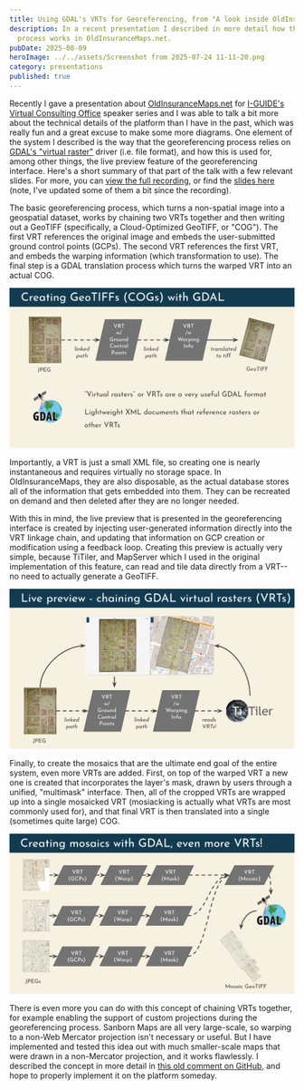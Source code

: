 ```yaml
---
title: Using GDAL's VRTs for Georeferencing, from "A look inside OldInsuranceMaps.net"
description: In a recent presentation I described in more detail how the warping
  process works in OldInsuranceMaps.net.
pubDate: 2025-08-09
heroImage: ../../assets/Screenshot from 2025-07-24 11-11-20.png
category: presentations
published: true
---
```

Recently I gave a presentation about [OldInsuranceMaps.net](http://OldInsuranceMaps.net) for [I-GUIDE's Virtual Consulting Office](https://i-guide.io/i-guide-vco/) speaker series and I was able to talk a bit more about the technical details of the platform than I have in the past, which was really fun and a great excuse to make some more diagrams. One element of the system I described is the way that the georeferencing process relies on [GDAL's "virtual raster"](https://gdal.org/en/stable/drivers/raster/vrt.html) driver (i.e. file format), and how this is used for, among other things, the live preview feature of the georeferencing interface. Here's a short summary of that part of the talk with a few relevant slides. For more, you can [view the full recording](https://i-guide.io/i-guide-vco/a-look-inside-oldinsurancemaps/), or find the [slides here](https://docs.google.com/presentation/d/1zv23HALxZ_3VP8ox3Mr089qDxOn4mNrO2zOKWKsseiA/edit?usp=sharing) (note, I've updated some of them a bit since the recording).

The basic georeferencing process, which turns a non-spatial image into a geospatial dataset, works by chaining two VRTs together and then writing out a GeoTIFF (specifically, a Cloud-Optimized GeoTIFF, or "COG"). The first VRT references the original image and embeds the user-submitted ground control points (GCPs). The second VRT references the first VRT, and embeds the warping information (which transformation to use). The final step is a GDAL translation process which turns the warped VRT into an actual COG.

![](../../assets/Screenshot%20from%202025-08-09%2008-37-19.png)

Importantly, a VRT is just a small XML file, so creating one is nearly instantaneous and requires virtually no storage space. In OldInsuranceMaps, they are also disposable, as the actual database stores all of the information that gets embedded into them. They can be recreated on demand and then deleted after they are no longer needed.

With this in mind, the live preview that is presented in the georeferencing interface is created by injecting user-generated information directly into the VRT linkage chain, and updating that information on GCP creation or modification using a feedback loop. Creating this preview is actually very simple, because TiTiler, and MapServer which I used in the original implementation of this feature, can read and tile data directly from a VRT--no need to actually generate a GeoTIFF.

![](../../assets/Screenshot%20from%202025-08-09%2008-37-14.png)

Finally, to create the mosaics that are the ultimate end goal of the entire system, even more VRTs are added. First, on top of the warped VRT a new one is created that incorporates the layer's mask, drawn by users through a unified, "multimask" interface. Then, all of the cropped VRTs are wrapped up into a single mosaicked VRT (mosiacking is actually what VRTs are most commonly used for), and that final VRT is then translated into a single (sometimes quite large) COG.

![](../../assets/Screenshot%20from%202025-08-09%2008-11-35.png)

There is even more you can do with this concept of chaining VRTs together, for example enabling the support of custom projections during the georeferencing process. Sanborn Maps are all very large-scale, so warping to a non-Web Mercator projection isn't necessary or useful. But I have implemented and tested this idea out with much smaller-scale maps that were drawn in a non-Mercator projection, and it works flawlessly. I described the concept in more detail in [this old comment on GitHub](https://github.com/cogeotiff/rio-tiler/discussions/565#discussioncomment-5844734), and hope to properly implement it on the platform someday.